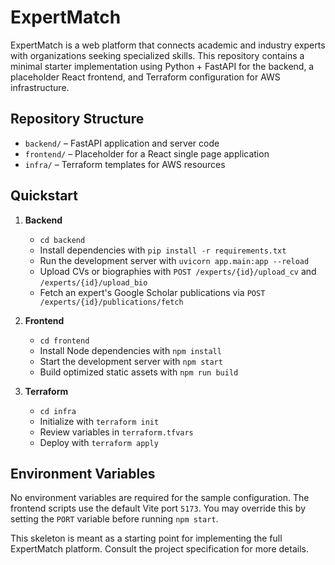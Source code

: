 # ExpertMatch

ExpertMatch is a web platform that connects academic and industry experts with organizations seeking specialized skills. This repository contains a minimal starter implementation using Python + FastAPI for the backend, a placeholder React frontend, and Terraform configuration for AWS infrastructure.

## Repository Structure

- `backend/` – FastAPI application and server code
- `frontend/` – Placeholder for a React single page application
- `infra/` – Terraform templates for AWS resources

## Quickstart

1. **Backend**
   - `cd backend`
   - Install dependencies with `pip install -r requirements.txt`
   - Run the development server with `uvicorn app.main:app --reload`
   - Upload CVs or biographies with `POST /experts/{id}/upload_cv` and `/experts/{id}/upload_bio`
   - Fetch an expert's Google Scholar publications via `POST /experts/{id}/publications/fetch`

2. **Frontend**
   - `cd frontend`
   - Install Node dependencies with `npm install`
   - Start the development server with `npm start`
   - Build optimized static assets with `npm run build`

3. **Terraform**
   - `cd infra`
   - Initialize with `terraform init`
   - Review variables in `terraform.tfvars`
   - Deploy with `terraform apply`

## Environment Variables

No environment variables are required for the sample configuration. The
frontend scripts use the default Vite port `5173`. You may override this by
setting the `PORT` variable before running `npm start`.

This skeleton is meant as a starting point for implementing the full ExpertMatch platform. Consult the project specification for more details.
